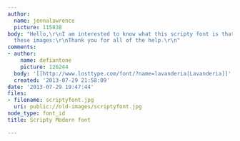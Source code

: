 ```yaml
---
author:
  name: jennalawrence
  picture: 115838
body: "Hello,\r\nI am interested to know what this scripty font is that is used in
  these images:\r\nThank you for all of the help.\r\n"
comments:
- author:
    name: defiantone
    picture: 126244
  body: '[[http://www.losttype.com/font/?name=lavanderia|Lavanderia]]'
  created: '2013-07-29 21:58:09'
date: '2013-07-29 19:47:44'
files:
- filename: scriptyfont.jpg
  uri: public://old-images/scriptyfont.jpg
node_type: font_id
title: Scripty Modern font

---
```

